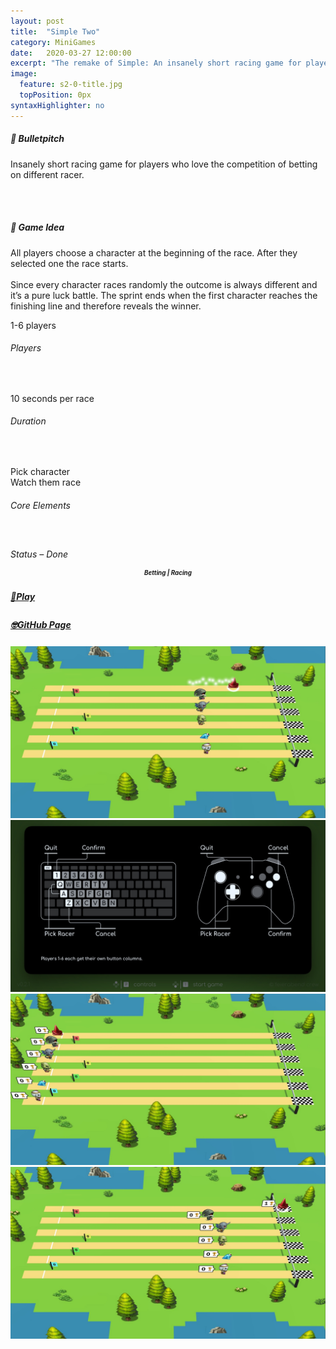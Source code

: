 ```yaml
---
layout: post
title:  "Simple Two"
category: MiniGames
date:   2020-03-27 12:00:00
excerpt: "The remake of Simple: An insanely short racing game for players who love competition."
image:
  feature: s2-0-title.jpg
  topPosition: 0px
syntaxHighlighter: no
---
```


<div class="card-wrapper text paddings">
  <h5>🚀 Bulletpitch</h5>
  <p>Insanely short racing game for players who love the competition of betting on different racer.</p>

  <br>
  <br>

  <h5>💭 Game Idea</h5>
  <p>
    All players choose a character at the beginning of the race. After they selected one the race starts.
    <br>
    <br>
    Since every character races randomly the outcome is always different and it’s a pure luck battle. The sprint ends when the first character reaches the finishing line and therefore reveals the winner.
  </p>
</div>

<div class="card-wrapper info paddings">
  <p>
    1-6 players
  </p>
  <h6>Players</h6>
  <br>
  <p>
    10 seconds per race
  </p>
  <h6>Duration</h6>
  <br>
  <p>
    Pick character
    <br>
    Watch them race
  </p>
  <h6>Core Elements</h6>
  <br>
  <p>
    <div class="bar">
      <div class="bar progress" style="width: 100%;"></div>
    </div>
  </p>
  <h6 style="margin: -2px 0 0 0;">Status – Done</h6>
</div>

<div class="card-wrapper genre paddings" style="text-align: center;">
  <h5 style="font-size: 70%; line-height: 1rem;">Betting | Racing</h5>
</div>

<div class="button-wrapper">
  <div class="buttons">
    <a href="https://feierabend-crew.com/games/simple-two/index.html" target="_blank">
      <div class="play-button interaction">
        <h5 style="line-height: 1.4rem;">🤘Play</h5>
      </div>
    </a>
    <div class="gap"></div>
    <a href="https://github.com/thomas-theux/simple-two" target="_blank">
      <div class="git-button interaction">
        <h5 style="line-height: 1.3rem;">🤓GitHub Page</h5>
      </div>
    </a>
  </div>
</div>

<div class="card-wrapper picture">
  <a href="https://feierabend-crew.com/assets/images/games/s2/s2-1-race.jpg">
    <img src="assets/images/games/s2/s2-1-race.jpg" alt="4 player racing">
  </a>
</div>

<div class="card-wrapper picture">
  <a href="https://feierabend-crew.com/assets/images/games/s2/s2-2-controls.jpg">
    <img src="assets/images/games/s2/s2-2-controls.jpg" alt="In game control scheme">
  </a>
</div>

<div class="card-wrapper picture">
  <a href="https://feierabend-crew.com/assets/images/games/s2/s2-3-betting.jpg">
    <img src="assets/images/games/s2/s2-3-betting.jpg" alt="Betting phase">
  </a>
</div>

<div class="card-wrapper picture">
  <a href="https://feierabend-crew.com/assets/images/games/s2/s2-4-winner.jpg">
    <img src="assets/images/games/s2/s2-4-winner.jpg" alt="Dr. Pylonus wins">
  </a>
</div>